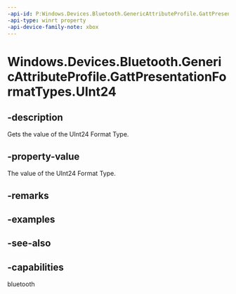 ```yaml
---
-api-id: P:Windows.Devices.Bluetooth.GenericAttributeProfile.GattPresentationFormatTypes.UInt24
-api-type: winrt property
-api-device-family-note: xbox
---
```


<!-- Property syntax
public byte UInt24 { get; }
-->

# Windows.Devices.Bluetooth.GenericAttributeProfile.GattPresentationFormatTypes.UInt24

## -description
Gets the value of the UInt24 Format Type.

## -property-value
The value of the UInt24 Format Type.

## -remarks

## -examples

## -see-also

## -capabilities
bluetooth
